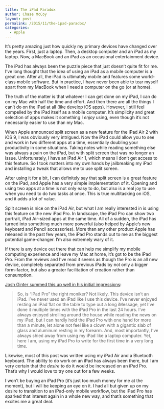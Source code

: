 ```yaml
---
title: The iPad Paradox
author: Chase McCoy
layout: post
permalink: /2015/11/the-ipad-paradox/
categories:
  - Apple
---
```


It’s pretty amazing just how quickly my primary devices have changed over the years. First, just a laptop. Then, a desktop computer and an iPad as my laptop. Now, a MacBook and an iPad as an occasional entertainment device.

The iPad has always been the puzzle piece that just doesn&#8217;t quite fit for me. I&#8217;ve long thought that the idea of using an iPad as a mobile computer is a great one. After all, the iPad is ultimately mobile and features some world-class mobile software. But in practice, I have never been able to tear myself apart from my MacBook when I need a computer on the go (or at home).

<!-- more -->

The truth of the matter is that whatever I can get done on my iPad, I can do on my Mac with half the time and effort. And then there are all the things I can&#8217;t do on the iPad at all (like develop iOS apps). However, I still feel compelled by the iPad itself as a mobile computer. It&#8217;s simplicity and great selection of apps makes it something I *enjoy* using, even though it&#8217;s not necessarily easier to use than my Mac.

When Apple announced split screen as a new feature for the iPad Air 2 with iOS 9, I was obviously very intrigued. Now the iPad could allow you to see and work in two different apps at a time, essentially doubling your productivity in some situations. Taking notes while reading something else was always a pain on the iPad, but with split screen that was no longer an issue. Unfortunately, I have an iPad Air 1, which means I don&#8217;t get access to this feature. So I took matters into my own hands by jailbreaking my iPad and installing a tweak that allows me to use split screen.

After using it for a bit, I can definitely say that split screen is a great feature on the iPad, and Apple has a very simple implementation of it. Opening and using two apps at a time is not only easy to do, but also is a real joy to use when you need to do two tasks at once. This is true multitasking on iOS, and it adds a lot of value.

Split screen is nice on the iPad Air, but what I am really interested in is using this feature on the new iPad Pro. In landscape, the iPad Pro can show two portrait, iPad Air-sized apps at the same time. All of a sudden, the iPad has turned into something much more powerful (also helped by Apple&#8217;s new keyboard and Pencil accessories). More than any other product Apple has released in the past few years, the iPad Pro stands out to me as the biggest potential game-changer. I’m also extremely wary of it.

If there is any device out there that can help me simplify my mobile computing experience and leave my Mac at home, it’s got to be the iPad Pro. From the reviews and I’ve read it seems as though the Pro is an all new device, completely separated from previous iPads by not only a bigger form-factor, but also a greater facilitation of creation rather than consumption.

[Josh Ginter summed this up well in his initial impressions][1]:

> So, is “iPad Pro” the right moniker? Not likely. This device isn’t an iPad. I’ve never used an iPad like I use this device. I’ve never enjoyed resting an iPad flat on the table to type out a long iMessage, yet I’ve done it multiple times with the iPad Pro in the last 24 hours. I’ve always enjoyed strolling around the house while reading the news on my iPad, but I can hardly hold the iPad Pro with one hand for more than a minute, let alone not feel like a clown with a gigantic slab of glass and aluminum resting in my forearm. And, most importantly, I’ve always shied away from using my iPad like a laptop computer. Yet, here I am, using my iPad Pro to write for the first time in a very long time. 

Likewise, most of this post was written using my iPad Air and a Bluetooth keyboard. The ability to do work on an iPad has always been there, but I am very certain that the *desire* to do it would be increased on an iPad Pro. That’s why I would love to try one out for a few weeks.

I won’t be buying an iPad Pro (it’s just too much money for me at the moment), but I will be keeping an eye on it. I had all but given up on my desire to transition to an iPad-only mobile workflow, but the iPad Pro has sparked that interest again in a whole new way, and that’s something that excites me a great deal.

 [1]: http://thenewsprint.co/2015/11/14/some-first-impressions-of-the-ipad-pro/
